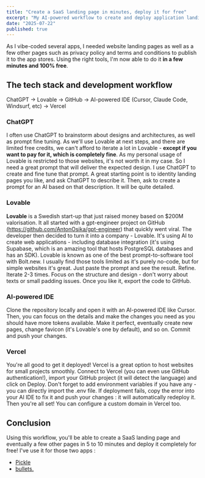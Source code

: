 ```yaml
---
title: "Create a SaaS landing page in minutes, deploy it for free"
excerpt: "My AI-powered workflow to create and deploy application landing pages in a few minutes and for free."
date: "2025-07-22"
published: true
---
```


As I vibe-coded several apps, I needed website landing pages as well as a few other pages such as privacy policy and terms and conditions to publish it to the app stores. Using the right tools, I'm now able to do it **in a few minutes and 100% free**.

## The tech stack and development workflow

ChatGPT → Lovable → GitHub → AI-powered IDE (Cursor, Claude Code, Windsurf, etc) → Vercel

### ChatGPT
I often use ChatGPT to brainstorm about designs and architectures, as well as prompt fine tuning. As we'll use Lovable at next steps, and there are limited free credits, we can't afford to iterate a lot in Lovable - **except if you want to pay for it, which is completely fine**. As my personal usage of Lovable is restricted to those websites, it's not worth it in my case. So I need a great prompt that will deliver the expected design. I use ChatGPT to create and fine tune that prompt. A great starting point is to identity landing pages you like, and ask ChatGPT to describe it. Then, ask to create a prompt for an AI based on that description. It will be quite detailed.

### Lovable
**Lovable** is a Swedish start-up that just raised money based on $200M valorisation. It all started with a gpt-engineer project on GitHub (https://github.com/AntonOsika/gpt-engineer) that quickly went viral. The developer then decided to turn it into a company - Lovable. It's using AI to create web applications - including database integration (it's using Supabase, which is an amazing tool that hosts PostgreSQL databases and has an SDK). Lovable is known as one of the best prompt-to-software tool with Bolt.new. I usually find those tools limited as it's purely no-code, but for simple websites it's great. Just paste the prompt and see the result. Refine. Iterate 2-3 times. Focus on the structure and design - don't worry about texts or small padding issues. Once you like it, export the code to GitHub.

### AI-powered IDE
Clone the repository locally and open it with an AI-powered IDE like Cursor. Then, you can focus on the details and make the changes you need as you should have more tokens available. Make it perfect, eventually create new pages, change favicon (it's Lovable's one by default), and so on. Commit and push your changes.

### Vercel
You're all good to get it deployed! Vercel is a great option to host websites for small projects smoothly. Connect to Vercel (you can even use GitHub authentication!), import your GitHub project (it will detect the language) and click on Deploy. Don't forget to add environment variables if you have any - you can directly import the .env file. If deployment fails, copy the error into your AI IDE to fix it and push your changes : it will automatically redeploy it. Then you're all set! You can configure a custom domain in Vercel too.

## Conclusion
Using this workflow, you'll be able to create a SaaS landing page and eventually a few other pages in 5 to 10 minutes and deploy it completely for free! I've use it for those two apps :
- [Pickle](https://www.pickleapp.io)
- [bullets.](https://www.bulletsapp.io)